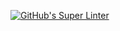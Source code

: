 [![GitHub's Super Linter](https://github.com/ICS20-Programming-Emilielsm/Unit1-03-HTML-Style/workflows/GitHub's%20Super%20Linter/badge.svg)](https://github.com/ICS20-Programming-Emilielsm/Unit1-03-HTML-Style/actions)